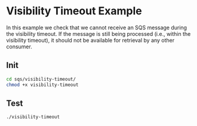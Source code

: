 # Visibility Timeout Example
In this example we check that we cannot receive an SQS message during the visibility timeout. If the message is still being processed (i.e., within the visibility timeout), it should not be available for retrieval by any other consumer.

## Init
```sh
cd sqs/visibility-timeout/
chmod +x visibility-timeout
```

## Test
```sh
./visibility-timeout
```